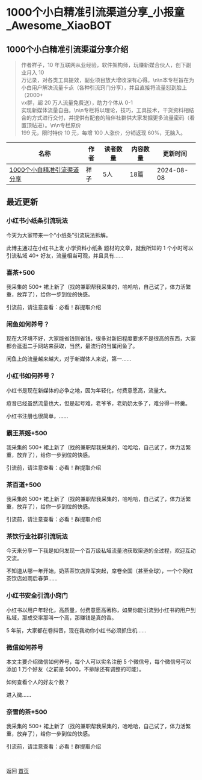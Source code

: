 # 1000个小白精准引流渠道分享_小报童_Awesome_XiaoBOT

## 1000个小白精准引流渠道分享介绍
> 作者祥子，10 年互联网从业经验，软件架构师，玩赚新媒合伙人，创下副业月入 10  
万记录，对各类工具提效，副业项目放大增收深有心得。\n\n本专栏旨在为小白用户解决流量卡点（各种引流窍门分享），并且直接将流量怼到脸上（2000+  
vx群，超 20 万人流量免费送），助力个体从 0-1  
实现新媒体流量自由。\n\n专栏将以理论，技巧，工具技术，干货资料相结合的方式进行交付，并提供有配套的陪伴社群供大家发掘更多流量密码（看置顶帖进）。\n\n专栏原价  
199 元，限时特价 10 元，每增 100 人涨价，分销返现 60%，无脑入。  
  


|名称|作者|读者数量|内容数量|更新时间|
|---|---|---|---|---|
|[1000个小白精准引流渠道分享](https://xiaobot.net/p/yinliu1000?refer=9c3f1c95-a052-465a-9902-f6d75080262a)|祥子|5人|18篇|2024-08-08|

## 最近更新
### 小红书小纸条引流玩法

今天为大家带来一个“小纸条”引流玩法拆解。

此博主通过在小红书上发 小学资料小纸条 题材的文章，就我所知的 1 个小时可以引流私域 40+ 好友，流量相当可观，并且具有......

### 喜茶+500

我采集的 500+ 裙上新了（找的兼职帮我采集的，哈哈哈，自己试了，体力活繁重，放弃了），给你一步到位的快感。

引流前，请注意查看：必看！群提取介绍

### 闲鱼如何养号？

现在大环境不好，大家能省钱则省钱，很多对新旧程度要求不是很高的东西，大家都会逛逛二手网站来获取，当然，最流行的当属闲鱼了。

闲鱼上的流量越来越大，对于新媒体人来说，第一......

### 小红书如何养号？

小红书是现在新媒体的必争之地，因为年轻化，付费意愿高，流量大。

痘音已经虽然流量也大，但是起号难，老爷爷，老奶奶太多了，难分得一杯羹。

小红书注册也很简单，......

### 霸王茶姬+500

我采集的 500+ 裙上新了（找的兼职帮我采集的，哈哈哈，自己试了，体力活繁重，放弃了），给你一步到位的快感。

引流前，请注意查看：必看！群提取介绍

### 茶百道+500

我采集的 500+ 裙上新了（找的兼职帮我采集的，哈哈哈，自己试了，体力活繁重，放弃了），给你一步到位的快感。

引流前，请注意查看：必看！群提取介绍

### 茶饮行业社群引流玩法

今天来分享一下我是如何发现一个百万级私域流量池获取渠道的全过程，欢迎互动交流。

不知道从哪一年开始，奶茶茶饮店异军突起，席卷全国（甚至全球），一个个网红茶饮店如雨后春笋......

### 小红书安全引流小窍门

小红书以用户年轻化，高质量，付费意愿高著称，如果你能引流到小红书的用户到私域，那成交率那叫一个高，那赚钱是真的香。

5 年前，大家都在卷抖音，现在我劝你小红书必须抓住机......

### 微信如何养号

本文主要介绍微信如何养号，每个人可以实名注册 5 个微信号，每个微信号可以添加 1 万个好友（之前是 5000，不排除还有调整的可能）。

如何查看个人的好友个数？

进入微......

### 奈雪的茶+500

我采集的 500+ 裙上新了（找的兼职帮我采集的，哈哈哈，自己试了，体力活繁重，放弃了），给你一步到位的快感。

引流前，请注意查看：必看！群提取介绍


<a href="https://github.com/Reno9527/awesome-xiaobot" style="color: white; text-decoration: none;">awesome-xiaobot</a>

返回 [首页](../README.md)
